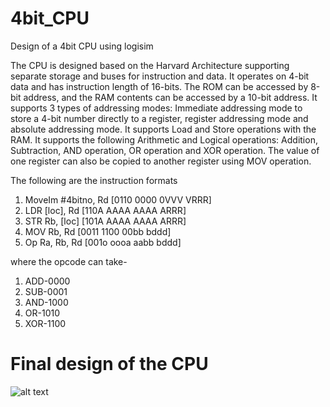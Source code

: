 # 4bit_CPU
Design of a 4bit CPU using logisim

The CPU is designed based on the Harvard Architecture supporting separate
storage and buses for instruction and data. It operates on 4-bit data and has 
instruction length of 16-bits. The ROM can be accessed by 8-bit address, and the 
RAM contents can be accessed by a 10-bit address. It supports 3 types of 
addressing modes: Immediate addressing mode to store a 4-bit number directly to a 
register, register addressing mode and absolute addressing mode. It supports Load 
and Store operations with the RAM. It supports the following Arithmetic and 
Logical operations: Addition, Subtraction, AND operation, OR operation and XOR 
operation. The value of one register can also be copied to another register using 
MOV operation.

The following are the instruction formats
1) MoveIm #4bitno, Rd [0110 0000 0VVV VRRR]
2) LDR [loc], Rd [110A AAAA AAAA ARRR]
3) STR Rb, [loc] [101A AAAA AAAA ARRR]
4) MOV Rb, Rd [0011 1100 00bb bddd]
5) Op Ra, Rb, Rd [001o oooa aabb bddd] 

 where the opcode can take-
1. ADD-0000
2. SUB-0001
3. AND-1000
4. OR-1010
5. XOR-1100

# Final design of the CPU

![alt text](https://github.com/Abhinav-S1/4bit_CPU/blob/main/CPU.png?raw=true)
